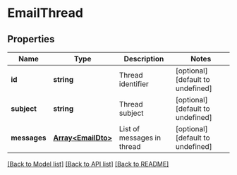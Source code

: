 
# EmailThread

## Properties
Name | Type | Description | Notes
------------ | ------------- | ------------- | -------------
**id** | **string** | Thread identifier              | [optional] [default to undefined]
**subject** | **string** | Thread subject              | [optional] [default to undefined]
**messages** | [**Array&lt;EmailDto&gt;**](EmailDto.md) | List of messages in thread              | [optional] [default to undefined]



[[Back to Model list]](README.md#documentation-for-models) [[Back to API list]](README.md#documentation-for-api-endpoints) [[Back to README]](README.md)

